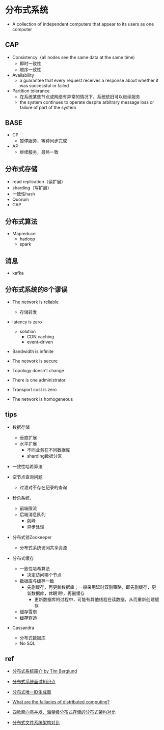 
# 分布式系统
+ A collection of independent computers that appear to its users as one computer

## CAP

+ Consistency（all nodes see the same data at the same time)
    + 即时一致性
    + 顺序一致性
+ Availability
    + a guarantee that every request receives a response about whether it was successful or failed
+ Partition tolerance
    + 在系统某些节点或网络有异常的情况下，系统依旧可以继续服务
    + the system continues to operate despite arbitrary message loss or failure of part of the system

## BASE

+ CP
    + 暂停服务，等待同步完成
+ AP
    + 继续服务，最终一致


## 分布式存储
+ read replication（读扩展）
+ sharding（写扩展）
+ 一致性hash
+ Quorum
+ CAP

## 分布式算法
+ Mapreduce
    + hadoop
    + spark

## 消息
+ kafka


## 分布式系统的8个谬误
+ The network is reliable
    + 存储转发

+ latency is zero
    + solution
        + CDN caching
        + event-driven

+ Bandwidth is infinite

+ The network is secure

+ Topology doesn't change

+ There is one administrator

+ Transport cost is zero

+ The network is homogeneous


## tips

+ 数据存储
    + 垂直扩展
    + 水平扩展
        + 不同业务在不同数据库
        + sharding数据分区

+ 一致性哈希算法

+ 空节点查询问题
    + 过滤对不存在记录的查询

+ 秒杀系统、
    + 前端限流
    + 后端消息队列
        + 削峰
        + 异步处理

+ 分布式锁Zookeeper
    + 分布式系统访问共享资源

+ 分布式缓存
    + 一致性哈希算法
        + 决定访问哪个节点
    + 数据库与缓存一致
        + 先删缓存，再更新数据库；一般采用延时双删策略，即先删缓存，更新数据库，休眠1秒，再删缓存
            + 更新数据库的过程中，可能有其他线程在读数据，从而重新创建缓存
    + 缓存雪崩
    + 缓存穿透

+ Cassandra
    + 分布式数据库
    + No SQL

## ref
+ [分布式系统简介 by Tim Berglund](https://zhuanlan.zhihu.com/p/92664984)

+ [分布式系统面试知识点](https://zhuanlan.zhihu.com/p/140272240)

+ [分布式唯一ID生成器](https://zhuanlan.zhihu.com/p/65095562)

+ [What are the fallacies of distributed computing?](https://ably.com/blog/8-fallacies-of-distributed-computing)
+ [四款面向高并发、海量级分布式存储的分布式架构对比](https://developer.aliyun.com/article/1053910)
+ [分布式文件系统架构对比](https://www.infoq.cn/article/bp7uvbnb7dbgdk2gtxl9)